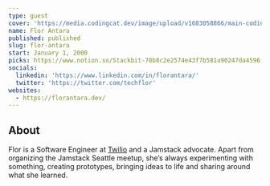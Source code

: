 ```yaml
---
type: guest
cover: 'https://media.codingcat.dev/image/upload/v1683058866/main-codingcatdev-photo/podcast-guest/techflor'
name: Flor Antara
published: published
slug: flor-antara
start: January 1, 2000
picks: https://www.notion.so/Stackbit-78b8c2e2574e43f7b581a90247da4596, https://www.notion.so/Stackbit-Snipcart-tuto-9e74bba59d9d49359fdd350115d00add, https://www.notion.so/Remarkable-265f3568e1be4d84817bcbd237fd6761
socials:
  linkedin: 'https://www.linkedin.com/in/florantara/'
  twitter: 'https://twitter.com/techflor'
websites:
  - https://florantara.dev/
---
```


## About

Flor is a Software Engineer at [Twilio](https://www.twilio.com/) and a Jamstack advocate. Apart from organizing the Jamstack Seattle meetup, she’s always experimenting with something, creating prototypes, bringing ideas to life and sharing around what she learned.

